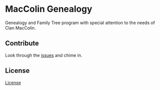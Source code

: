 # MacColin Genealogy

Genealogy and Family Tree program with special attention to the needs of Clan MacColin.

## Contribute

Look through the [issues](/maccolin/genealogy/issues) and chime in.

## License

[License](LICENSE)

